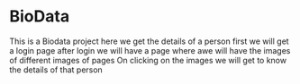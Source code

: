 # BioData
This is a Biodata project here we get the details of a person 
first we will get a login page after login we will have a page where awe will have the images of different images of pages 
On clicking on the images we will get to know the details of that person
